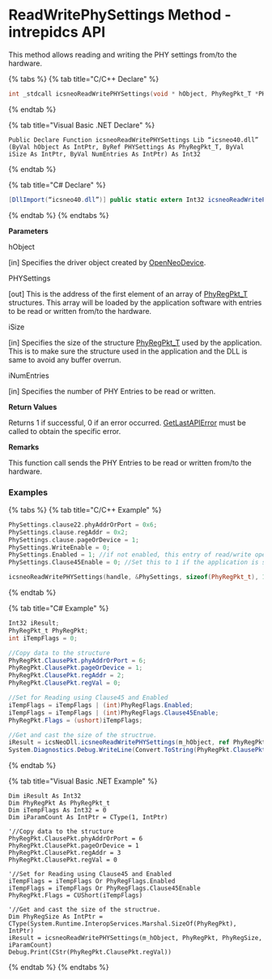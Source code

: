 # ReadWritePhySettings Method - intrepidcs API

This method allows reading and writing the PHY settings from/to the hardware.

{% tabs %}
{% tab title="C/C++ Declare" %}
```cpp
int _stdcall icsneoReadWritePHYSettings(void * hObject, PhyRegPkt_T *PHYSettings, size_t Size, size_t NumEntries);
```
{% endtab %}

{% tab title="Visual Basic .NET Declare" %}
```vbnet
Public Declare Function icsneoReadWritePHYSettings Lib “icsneo40.dll” (ByVal hObject As IntPtr, ByRef PHYSettings As PhyRegPkt_T, ByVal iSize As IntPtr, ByVal NumEntries As IntPtr) As Int32
```
{% endtab %}

{% tab title="C# Declare" %}
```csharp
[DllImport(“icsneo40.dll”)] public static extern Int32 icsneoReadWritePhySettings(IntPtr hObject, ref PhyRegPkt_T PHYSettings, IntPtr iSize, IntPtr NumEntries);
```
{% endtab %}
{% endtabs %}

**Parameters**

hObject

\[in] Specifies the driver object created by [OpenNeoDevice](../basic-functions-overview-intrepidcs-api/openneodevice-method-intrepidcs-api.md).

PHYSettings

\[out] This is the address of the first element of an array of [PhyRegPkt\_T](../structures-types-and-defines-overview-intrepidcs-api/setting-structures-overview-intrepidcs-api/phyregpktclausemess\_t-structure.md) structures. This array will be loaded by the application software with entries to be read or written from/to the hardware.

iSize

\[in] Specifies the size of the structure [PhyRegPkt\_T](../structures-types-and-defines-overview-intrepidcs-api/setting-structures-overview-intrepidcs-api/phyregpktclausemess\_t-structure.md) used by the application. This is to make sure the structure used in the application and the DLL is same to avoid any buffer overrun.

iNumEntries

\[in] Specifies the number of PHY Entries to be read or written.

**Return Values**

Returns 1 if successful, 0 if an error occurred. [GetLastAPIError](../error-functions-overview-intrepidcs-api/getlastapierror-method-intrepidcs-api.md) must be called to obtain the specific error.

**Remarks**

This function call sends the PHY Entries to be read or written from/to the hardware.

### Examples

{% tabs %}
{% tab title="C/C++ Example" %}
```cpp
PhySettings.clause22.phyAddrOrPort = 0x6;
PhySettings.clause.regAddr = 0x2;
PhySettings.clause.pageOrDevice = 1;
PhySettings.WriteEnable = 0;
PhySettings.Enabled = 1; //if not enabled, this entry of read/write operation will be ignored even if it is passed in.
PhySettings.Clause45Enable = 0; //Set this to 1 if the application is sending Clause45 type of Entries.

icsneoReadWritePHYSettings(handle, &PhySettings, sizeof(PhyRegPkt_t), 1);
```
{% endtab %}

{% tab title="C# Example" %}
```csharp
Int32 iResult;
PhyRegPkt_t PhyRegPkt;
int iTempFlags = 0;

//Copy data to the structure
PhyRegPkt.ClausePkt.phyAddrOrPort = 6;
PhyRegPkt.ClausePkt.pageOrDevice = 1;
PhyRegPkt.ClausePkt.regAddr = 2;
PhyRegPkt.ClausePkt.regVal = 0;

//Set for Reading using Clause45 and Enabled
iTempFlags = iTempFlags | (int)PhyRegFlags.Enabled;
iTempFlags = iTempFlags | (int)PhyRegFlags.Clause45Enable;
PhyRegPkt.Flags = (ushort)iTempFlags;

//Get and cast the size of the structrue.
iResult = icsNeoDll.icsneoReadWritePHYSettings(m_hObject, ref PhyRegPkt, (IntPtr)System.Runtime.InteropServices.Marshal.SizeOf(PhyRegPkt), (IntPtr)1);
System.Diagnostics.Debug.WriteLine(Convert.ToString(PhyRegPkt.ClausePkt.regVal));
```
{% endtab %}

{% tab title="Visual Basic .NET Example" %}
```vbnet
Dim iResult As Int32
Dim PhyRegPkt As PhyRegPkt_t
Dim iTempFlags As Int32 = 0
Dim iParamCount As IntPtr = CType(1, IntPtr)

'//Copy data to the structure
PhyRegPkt.ClausePkt.phyAddrOrPort = 6
PhyRegPkt.ClausePkt.pageOrDevice = 1
PhyRegPkt.ClausePkt.regAddr = 3
PhyRegPkt.ClausePkt.regVal = 0

'//Set for Reading using Clause45 and Enabled
iTempFlags = iTempFlags Or PhyRegFlags.Enabled
iTempFlags = iTempFlags Or PhyRegFlags.Clause45Enable
PhyRegPkt.Flags = CUShort(iTempFlags)

'//Get and cast the size of the structrue.
Dim PhyRegSize As IntPtr = CType(System.Runtime.InteropServices.Marshal.SizeOf(PhyRegPkt), IntPtr)
iResult = icsneoReadWritePHYSettings(m_hObject, PhyRegPkt, PhyRegSize, iParamCount)
Debug.Print(CStr(PhyRegPkt.ClausePkt.regVal))
```
{% endtab %}
{% endtabs %}
